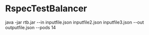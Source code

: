 # RspecTestBalancer

java -jar rtb.jar --in inputfile.json inputfile2.json inputfile3.json --out outputfile.json --pods 14
